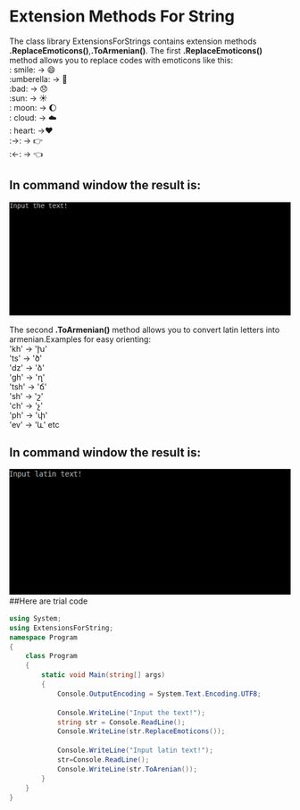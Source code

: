 # Extension Methods For String
The class library ExtensionsForStrings contains extension methods **.ReplaceEmoticons()**,**.ToArmenian()**.
The first **.ReplaceEmoticons()** method allows you to replace codes with emoticons like this: </br>
: smile: -> :smile: </br>
:umberella: -> :closed_umbrella: </br>
:bad: -> :disappointed: </br>
:sun: -> :sunny: </br>
: moon: -> :moon: </br>
: cloud: -> :cloud:</br>
: heart: ->:heart:</br>
:->: -> :point_right:</br>
:<-: -> :point_left: </br>

## In command window the result is:
![result](https://github.com/marysahakyan/ExtensionsForString/blob/master/mygif.gif)

The second **.ToArmenian()** method allows you to convert latin letters into armenian.Examples for easy orienting:</br>
'kh' -> 'խ' </br>
'ts' -> 'ծ' </br>
'dz' -> 'ձ' </br>
'gh' -> 'ղ' </br>
'tsh' -> 'ճ' </br>
'sh' -> 'շ' </br>
'ch' -> 'չ' </br>
'ph' -> 'փ' </br>
'ev' -> 'և' etc</br> 
## In command window the result is:
![result](https://github.com/marysahakyan/ExtensionsForString/blob/master/toarm.gif)
##Here are trial code
```cs
using System;
using ExtensionsForString;
namespace Program
{
    class Program
    {
        static void Main(string[] args)
        {      
            Console.OutputEncoding = System.Text.Encoding.UTF8;
            
            Console.WriteLine("Input the text!");
            string str = Console.ReadLine();
            Console.WriteLine(str.ReplaceEmoticons());
            
            Console.WriteLine("Input latin text!");
            str=Console.ReadLine();
            Console.WriteLine(str.ToArenian());
        }
    }
}
```
